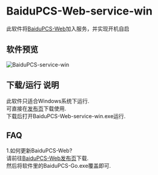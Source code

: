 # BaiduPCS-Web-service-win
此软件将[BaiduPCS-Web](https://github.com/liuzhuoling2011/baidupcs-web)加入服务，并实现开机自启

## 软件预览 
![BaiduPCS-service-win](https://res.cloudinary.com/jameshoi/image/upload/v1557812115/BaiduPCS_kq8syp.jpg)

## 下载/运行 说明
此软件只适合Windows系统下运行.  
可直接在[发布页](https://github.com/JamesHoi/BaiduPCS-service-win/releases)下载使用.  
下载后打开BaiduPCS-Web-service-win.exe运行.  

## FAQ
1.如何更新BaiduPCS-Web?  
请前往[BaiduPCS-Web发布页](https://github.com/liuzhuoling2011/baidupcs-web/releases)下载.  
然后将软件里的BaiduPCS-Go.exe覆盖即可.
